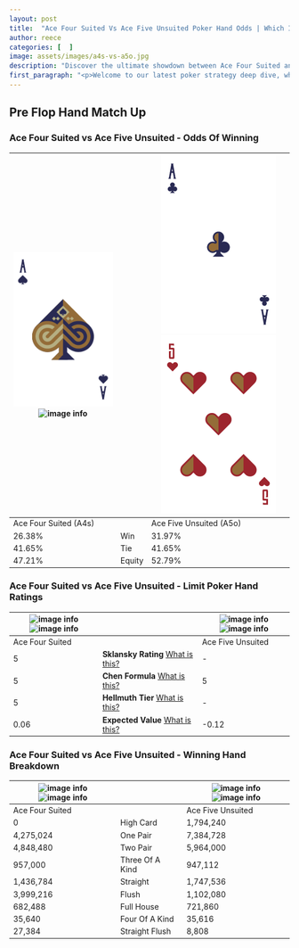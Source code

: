 ```yaml
---
layout: post
title:  "Ace Four Suited Vs Ace Five Unsuited Poker Hand Odds | Which Is The Better Hand In Poker? A Complete Guide"
author: reece
categories: [  ]
image: assets/images/a4s-vs-a5o.jpg
description: "Discover the ultimate showdown between Ace Four Suited and Ace Five Unsuited in poker! Uncover the odds, strategies, and scenarios where one hand triumphs over the other. Get ready to up your poker game with this thrilling analysis."
first_paragraph: "<p>Welcome to our latest poker strategy deep dive, where we're pitting two distinct hands against each other in a high-stakes showdown: Ace Four Suited vs Ace Five Unsuited.</p><p>In the dynamic world of poker, every decision counts, and knowing which hand holds the upper hand is key to your success at the table.</p><p>In this article, we'll dissect these two hands, explore the scenarios where one dominates the other, and equip you with the knowledge to make strategic choices that can tip the odds in your favor.</p><p>Get ready to unravel the intriguing dynamics of these poker hands and elevate your game to new heights.</p>"
---
```




[comment]: # (sp0)

## Pre Flop Hand Match Up

<div class="table hand-ratings" markdown="1"> 



### Ace Four Suited vs Ace Five Unsuited - Odds Of Winning


    
| ![image info](assets/images/hand1/a.png) ![image info](assets/images/hand1/4s.png) |  | ![image info](assets/images/hand2/a.png) ![image info](assets/images/hand2/5o.png) |
| -------- | -------- | -------- |
| Ace Four Suited (A4s) |  | Ace Five Unsuited (A5o) |
| 26.38% | Win | 31.97% |
| 41.65% | Tie | 41.65% |
| 47.21% | Equity | 52.79% |




[comment]: # (sp1)



### Ace Four Suited vs Ace Five Unsuited - Limit Poker Hand Ratings


    
| ![image info](https://www.riverpairs.com/assets/images/hand1/a.png) ![image info](https://www.riverpairs.com/assets/images/hand1/4s.png) |  | ![image info](https://www.riverpairs.com/assets/images/hand2/a.png) ![image info](https://www.riverpairs.com/assets/images/hand2/5o.png) |
| -------- | -------- | -------- |
| Ace Four Suited |  | Ace Five Unsuited |
| 5 | **Sklansky Rating** [What is this?](/sklansky-rating-explained) | - |
| 5 | **Chen Formula** [What is this?](/chen-formula-explained) | 5 |
| 5 | **Hellmuth Tier** [What is this?](/Hellmuth-tier-explained) | - |
| 0.06 | **Expected Value** [What is this?](/expected-value-explained) | -0.12 |




[comment]: # (sp2)



### Ace Four Suited vs Ace Five Unsuited - Winning Hand Breakdown


    
| ![image info](https://www.riverpairs.com/assets/images/hand1/a.png) ![image info](https://www.riverpairs.com/assets/images/hand1/4s.png) |  | ![image info](https://www.riverpairs.com/assets/images/hand2/a.png) ![image info](https://www.riverpairs.com/assets/images/hand2/5o.png) |
| -------- | -------- | -------- |
| Ace Four Suited |  | Ace Five Unsuited |
| 0 | High Card | 1,794,240 |
| 4,275,024 | One Pair | 7,384,728 |
| 4,848,480 | Two Pair | 5,964,000 |
| 957,000 | Three Of A Kind | 947,112 |
| 1,436,784 | Straight | 1,747,536 |
| 3,999,216 | Flush | 1,102,080 |
| 682,488 | Full House | 721,860 |
| 35,640 | Four Of A Kind | 35,616 |
| 27,384 | Straight Flush | 8,808 |




[comment]: # (sp3)



</div>

[comment]: # (sp4)



[comment]: # (sp5)

